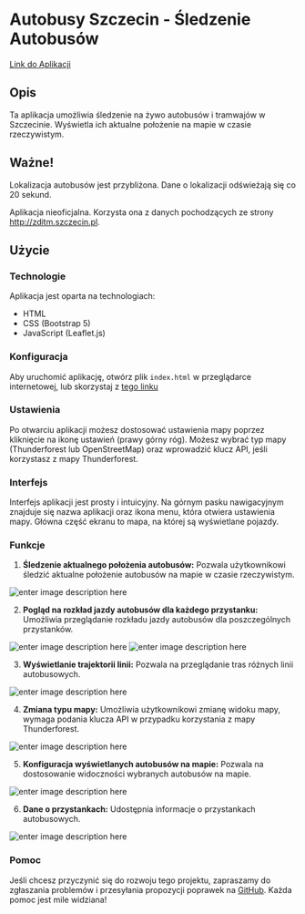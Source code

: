 
# Autobusy Szczecin - Śledzenie Autobusów

[Link do Aplikacji](https://alexshch09.github.io/autobusy/)

## Opis
Ta aplikacja umożliwia śledzenie na żywo autobusów i tramwajów w Szczecinie. Wyświetla ich aktualne położenie na mapie w czasie rzeczywistym.

## Ważne!
Lokalizacja autobusów jest przybliżona. Dane o lokalizacji odświeżają się co 20 sekund.

Aplikacja nieoficjalna. Korzysta ona z danych pochodzących ze strony http://zditm.szczecin.pl.

## Użycie
### Technologie
Aplikacja jest oparta na technologiach:
- HTML
- CSS (Bootstrap 5)
- JavaScript (Leaflet.js)

### Konfiguracja
Aby uruchomić aplikację, otwórz plik `index.html` w przeglądarce internetowej, lub skorzystaj z [tego linku](https://alexshch09.github.io/autobusy/)

### Ustawienia
Po otwarciu aplikacji możesz dostosować ustawienia mapy poprzez kliknięcie na ikonę ustawień (prawy górny róg). Możesz wybrać typ mapy (Thunderforest lub OpenStreetMap) oraz wprowadzić klucz API, jeśli korzystasz z mapy Thunderforest.

### Interfejs
Interfejs aplikacji jest prosty i intuicyjny. Na górnym pasku nawigacyjnym znajduje się nazwa aplikacji oraz ikona menu, która otwiera ustawienia mapy. Główna część ekranu to mapa, na której są wyświetlane pojazdy.

### Funkcje
1. **Śledzenie aktualnego położenia autobusów:** Pozwala użytkownikowi śledzić aktualne położenie autobusów na mapie w czasie rzeczywistym.


![enter image description here](https://github.com/Alexshch09/autobusy/blob/main/images/bus1.png?raw=true)

2. **Pogląd na rozkład jazdy autobusów dla każdego przystanku:** Umożliwia przeglądanie rozkładu jazdy autobusów dla poszczególnych przystanków.


![enter image description here](https://github.com/Alexshch09/autobusy/blob/main/images/bus8.png?raw=true)
![enter image description here](https://github.com/Alexshch09/autobusy/blob/main/images/bus7.png?raw=true)

3. **Wyświetlanie trajektorii linii:** Pozwala na przeglądanie tras różnych linii autobusowych.


![enter image description here](https://github.com/Alexshch09/autobusy/blob/main/images/bus4.png?raw=true)

4. **Zmiana typu mapy:** Umożliwia użytkownikowi zmianę widoku mapy, wymaga podania klucza API w przypadku korzystania z mapy Thunderforest.


![enter image description here](https://github.com/Alexshch09/autobusy/blob/main/images/bus3.png?raw=true)

5. **Konfiguracja wyświetlanych autobusów na mapie:** Pozwala na dostosowanie widoczności wybranych autobusów na mapie.


![enter image description here](https://github.com/Alexshch09/autobusy/blob/main/images/bus2.png?raw=true)

6. **Dane o przystankach:** Udostępnia informacje o przystankach autobusowych.


![enter image description here](https://github.com/Alexshch09/autobusy/blob/main/images/bus6.png?raw=true)


### Pomoc
Jeśli chcesz przyczynić się do rozwoju tego projektu, zapraszamy do zgłaszania problemów i przesyłania propozycji poprawek na [GitHub](https://github.com/Alexshch09/autobusy). Każda pomoc jest mile widziana!
